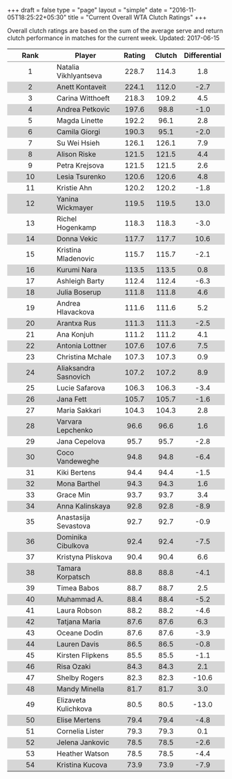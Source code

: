 +++
draft = false
type = "page" 
layout = "simple"
date = "2016-11-05T18:25:22+05:30"
title = "Current Overall WTA Clutch Ratings"
+++


Overall clutch ratings are based on the sum of the average serve and return clutch performance in matches for the current week. Updated: 2017-06-15


<table class='gmisc_table' style='border-collapse: collapse; margin-top: 1em; margin-bottom: 1em;' >
<thead>
<tr>
<th style='border-bottom: 1px solid grey; border-top: 2px solid grey; text-align: center;'>Rank</th>
<th style='border-bottom: 1px solid grey; border-top: 2px solid grey; text-align: center;'>Player</th>
<th style='border-bottom: 1px solid grey; border-top: 2px solid grey; text-align: center;'>Rating</th>
<th style='border-bottom: 1px solid grey; border-top: 2px solid grey; text-align: center;'>Clutch</th>
<th style='border-bottom: 1px solid grey; border-top: 2px solid grey; text-align: center;'>Differential</th>
</tr>
</thead>
<tbody>
<tr>
<td style='width:40%; text-align: center;'>1</td>
<td style='width:40%; text-align: left;'>Natalia Vikhlyantseva</td>
<td style='width:40%; text-align: center;'>228.7</td>
<td style='width:40%; text-align: center;'>114.3</td>
<td style='width:40%; text-align: center;'>1.8</td>
</tr>
<tr style='background-color: #d6d6d6;'>
<td style='width:40%; background-color: #d6d6d6; text-align: center;'>2</td>
<td style='width:40%; background-color: #d6d6d6; text-align: left;'>Anett Kontaveit</td>
<td style='width:40%; background-color: #d6d6d6; text-align: center;'>224.1</td>
<td style='width:40%; background-color: #d6d6d6; text-align: center;'>112.0</td>
<td style='width:40%; background-color: #d6d6d6; text-align: center;'>-2.7</td>
</tr>
<tr>
<td style='width:40%; text-align: center;'>3</td>
<td style='width:40%; text-align: left;'>Carina Witthoeft</td>
<td style='width:40%; text-align: center;'>218.3</td>
<td style='width:40%; text-align: center;'>109.2</td>
<td style='width:40%; text-align: center;'>4.5</td>
</tr>
<tr style='background-color: #d6d6d6;'>
<td style='width:40%; background-color: #d6d6d6; text-align: center;'>4</td>
<td style='width:40%; background-color: #d6d6d6; text-align: left;'>Andrea Petkovic</td>
<td style='width:40%; background-color: #d6d6d6; text-align: center;'>197.6</td>
<td style='width:40%; background-color: #d6d6d6; text-align: center;'>98.8</td>
<td style='width:40%; background-color: #d6d6d6; text-align: center;'>-1.0</td>
</tr>
<tr>
<td style='width:40%; text-align: center;'>5</td>
<td style='width:40%; text-align: left;'>Magda Linette</td>
<td style='width:40%; text-align: center;'>192.2</td>
<td style='width:40%; text-align: center;'>96.1</td>
<td style='width:40%; text-align: center;'>2.8</td>
</tr>
<tr style='background-color: #d6d6d6;'>
<td style='width:40%; background-color: #d6d6d6; text-align: center;'>6</td>
<td style='width:40%; background-color: #d6d6d6; text-align: left;'>Camila Giorgi</td>
<td style='width:40%; background-color: #d6d6d6; text-align: center;'>190.3</td>
<td style='width:40%; background-color: #d6d6d6; text-align: center;'>95.1</td>
<td style='width:40%; background-color: #d6d6d6; text-align: center;'>-2.0</td>
</tr>
<tr>
<td style='width:40%; text-align: center;'>7</td>
<td style='width:40%; text-align: left;'>Su Wei Hsieh</td>
<td style='width:40%; text-align: center;'>126.1</td>
<td style='width:40%; text-align: center;'>126.1</td>
<td style='width:40%; text-align: center;'>7.9</td>
</tr>
<tr style='background-color: #d6d6d6;'>
<td style='width:40%; background-color: #d6d6d6; text-align: center;'>8</td>
<td style='width:40%; background-color: #d6d6d6; text-align: left;'>Alison Riske</td>
<td style='width:40%; background-color: #d6d6d6; text-align: center;'>121.5</td>
<td style='width:40%; background-color: #d6d6d6; text-align: center;'>121.5</td>
<td style='width:40%; background-color: #d6d6d6; text-align: center;'>4.4</td>
</tr>
<tr>
<td style='width:40%; text-align: center;'>9</td>
<td style='width:40%; text-align: left;'>Petra Krejsova</td>
<td style='width:40%; text-align: center;'>121.5</td>
<td style='width:40%; text-align: center;'>121.5</td>
<td style='width:40%; text-align: center;'>2.6</td>
</tr>
<tr style='background-color: #d6d6d6;'>
<td style='width:40%; background-color: #d6d6d6; text-align: center;'>10</td>
<td style='width:40%; background-color: #d6d6d6; text-align: left;'>Lesia Tsurenko</td>
<td style='width:40%; background-color: #d6d6d6; text-align: center;'>120.6</td>
<td style='width:40%; background-color: #d6d6d6; text-align: center;'>120.6</td>
<td style='width:40%; background-color: #d6d6d6; text-align: center;'>4.8</td>
</tr>
<tr>
<td style='width:40%; text-align: center;'>11</td>
<td style='width:40%; text-align: left;'>Kristie Ahn</td>
<td style='width:40%; text-align: center;'>120.2</td>
<td style='width:40%; text-align: center;'>120.2</td>
<td style='width:40%; text-align: center;'>-1.8</td>
</tr>
<tr style='background-color: #d6d6d6;'>
<td style='width:40%; background-color: #d6d6d6; text-align: center;'>12</td>
<td style='width:40%; background-color: #d6d6d6; text-align: left;'>Yanina Wickmayer</td>
<td style='width:40%; background-color: #d6d6d6; text-align: center;'>119.5</td>
<td style='width:40%; background-color: #d6d6d6; text-align: center;'>119.5</td>
<td style='width:40%; background-color: #d6d6d6; text-align: center;'>13.0</td>
</tr>
<tr>
<td style='width:40%; text-align: center;'>13</td>
<td style='width:40%; text-align: left;'>Richel Hogenkamp</td>
<td style='width:40%; text-align: center;'>118.3</td>
<td style='width:40%; text-align: center;'>118.3</td>
<td style='width:40%; text-align: center;'>-3.0</td>
</tr>
<tr style='background-color: #d6d6d6;'>
<td style='width:40%; background-color: #d6d6d6; text-align: center;'>14</td>
<td style='width:40%; background-color: #d6d6d6; text-align: left;'>Donna Vekic</td>
<td style='width:40%; background-color: #d6d6d6; text-align: center;'>117.7</td>
<td style='width:40%; background-color: #d6d6d6; text-align: center;'>117.7</td>
<td style='width:40%; background-color: #d6d6d6; text-align: center;'>10.6</td>
</tr>
<tr>
<td style='width:40%; text-align: center;'>15</td>
<td style='width:40%; text-align: left;'>Kristina Mladenovic</td>
<td style='width:40%; text-align: center;'>115.7</td>
<td style='width:40%; text-align: center;'>115.7</td>
<td style='width:40%; text-align: center;'>-2.1</td>
</tr>
<tr style='background-color: #d6d6d6;'>
<td style='width:40%; background-color: #d6d6d6; text-align: center;'>16</td>
<td style='width:40%; background-color: #d6d6d6; text-align: left;'>Kurumi Nara</td>
<td style='width:40%; background-color: #d6d6d6; text-align: center;'>113.5</td>
<td style='width:40%; background-color: #d6d6d6; text-align: center;'>113.5</td>
<td style='width:40%; background-color: #d6d6d6; text-align: center;'>0.8</td>
</tr>
<tr>
<td style='width:40%; text-align: center;'>17</td>
<td style='width:40%; text-align: left;'>Ashleigh Barty</td>
<td style='width:40%; text-align: center;'>112.4</td>
<td style='width:40%; text-align: center;'>112.4</td>
<td style='width:40%; text-align: center;'>-6.3</td>
</tr>
<tr style='background-color: #d6d6d6;'>
<td style='width:40%; background-color: #d6d6d6; text-align: center;'>18</td>
<td style='width:40%; background-color: #d6d6d6; text-align: left;'>Julia Boserup</td>
<td style='width:40%; background-color: #d6d6d6; text-align: center;'>111.8</td>
<td style='width:40%; background-color: #d6d6d6; text-align: center;'>111.8</td>
<td style='width:40%; background-color: #d6d6d6; text-align: center;'>4.6</td>
</tr>
<tr>
<td style='width:40%; text-align: center;'>19</td>
<td style='width:40%; text-align: left;'>Andrea Hlavackova</td>
<td style='width:40%; text-align: center;'>111.6</td>
<td style='width:40%; text-align: center;'>111.6</td>
<td style='width:40%; text-align: center;'>5.2</td>
</tr>
<tr style='background-color: #d6d6d6;'>
<td style='width:40%; background-color: #d6d6d6; text-align: center;'>20</td>
<td style='width:40%; background-color: #d6d6d6; text-align: left;'>Arantxa Rus</td>
<td style='width:40%; background-color: #d6d6d6; text-align: center;'>111.3</td>
<td style='width:40%; background-color: #d6d6d6; text-align: center;'>111.3</td>
<td style='width:40%; background-color: #d6d6d6; text-align: center;'>-2.5</td>
</tr>
<tr>
<td style='width:40%; text-align: center;'>21</td>
<td style='width:40%; text-align: left;'>Ana Konjuh</td>
<td style='width:40%; text-align: center;'>111.2</td>
<td style='width:40%; text-align: center;'>111.2</td>
<td style='width:40%; text-align: center;'>4.1</td>
</tr>
<tr style='background-color: #d6d6d6;'>
<td style='width:40%; background-color: #d6d6d6; text-align: center;'>22</td>
<td style='width:40%; background-color: #d6d6d6; text-align: left;'>Antonia Lottner</td>
<td style='width:40%; background-color: #d6d6d6; text-align: center;'>107.6</td>
<td style='width:40%; background-color: #d6d6d6; text-align: center;'>107.6</td>
<td style='width:40%; background-color: #d6d6d6; text-align: center;'>7.5</td>
</tr>
<tr>
<td style='width:40%; text-align: center;'>23</td>
<td style='width:40%; text-align: left;'>Christina Mchale</td>
<td style='width:40%; text-align: center;'>107.3</td>
<td style='width:40%; text-align: center;'>107.3</td>
<td style='width:40%; text-align: center;'>0.9</td>
</tr>
<tr style='background-color: #d6d6d6;'>
<td style='width:40%; background-color: #d6d6d6; text-align: center;'>24</td>
<td style='width:40%; background-color: #d6d6d6; text-align: left;'>Aliaksandra Sasnovich</td>
<td style='width:40%; background-color: #d6d6d6; text-align: center;'>107.2</td>
<td style='width:40%; background-color: #d6d6d6; text-align: center;'>107.2</td>
<td style='width:40%; background-color: #d6d6d6; text-align: center;'>8.9</td>
</tr>
<tr>
<td style='width:40%; text-align: center;'>25</td>
<td style='width:40%; text-align: left;'>Lucie Safarova</td>
<td style='width:40%; text-align: center;'>106.3</td>
<td style='width:40%; text-align: center;'>106.3</td>
<td style='width:40%; text-align: center;'>-3.4</td>
</tr>
<tr style='background-color: #d6d6d6;'>
<td style='width:40%; background-color: #d6d6d6; text-align: center;'>26</td>
<td style='width:40%; background-color: #d6d6d6; text-align: left;'>Jana Fett</td>
<td style='width:40%; background-color: #d6d6d6; text-align: center;'>105.7</td>
<td style='width:40%; background-color: #d6d6d6; text-align: center;'>105.7</td>
<td style='width:40%; background-color: #d6d6d6; text-align: center;'>-1.6</td>
</tr>
<tr>
<td style='width:40%; text-align: center;'>27</td>
<td style='width:40%; text-align: left;'>Maria Sakkari</td>
<td style='width:40%; text-align: center;'>104.3</td>
<td style='width:40%; text-align: center;'>104.3</td>
<td style='width:40%; text-align: center;'>2.8</td>
</tr>
<tr style='background-color: #d6d6d6;'>
<td style='width:40%; background-color: #d6d6d6; text-align: center;'>28</td>
<td style='width:40%; background-color: #d6d6d6; text-align: left;'>Varvara Lepchenko</td>
<td style='width:40%; background-color: #d6d6d6; text-align: center;'>96.6</td>
<td style='width:40%; background-color: #d6d6d6; text-align: center;'>96.6</td>
<td style='width:40%; background-color: #d6d6d6; text-align: center;'>1.6</td>
</tr>
<tr>
<td style='width:40%; text-align: center;'>29</td>
<td style='width:40%; text-align: left;'>Jana Cepelova</td>
<td style='width:40%; text-align: center;'>95.7</td>
<td style='width:40%; text-align: center;'>95.7</td>
<td style='width:40%; text-align: center;'>-2.8</td>
</tr>
<tr style='background-color: #d6d6d6;'>
<td style='width:40%; background-color: #d6d6d6; text-align: center;'>30</td>
<td style='width:40%; background-color: #d6d6d6; text-align: left;'>Coco Vandeweghe</td>
<td style='width:40%; background-color: #d6d6d6; text-align: center;'>94.8</td>
<td style='width:40%; background-color: #d6d6d6; text-align: center;'>94.8</td>
<td style='width:40%; background-color: #d6d6d6; text-align: center;'>-6.4</td>
</tr>
<tr>
<td style='width:40%; text-align: center;'>31</td>
<td style='width:40%; text-align: left;'>Kiki Bertens</td>
<td style='width:40%; text-align: center;'>94.4</td>
<td style='width:40%; text-align: center;'>94.4</td>
<td style='width:40%; text-align: center;'>-1.5</td>
</tr>
<tr style='background-color: #d6d6d6;'>
<td style='width:40%; background-color: #d6d6d6; text-align: center;'>32</td>
<td style='width:40%; background-color: #d6d6d6; text-align: left;'>Mona Barthel</td>
<td style='width:40%; background-color: #d6d6d6; text-align: center;'>94.3</td>
<td style='width:40%; background-color: #d6d6d6; text-align: center;'>94.3</td>
<td style='width:40%; background-color: #d6d6d6; text-align: center;'>1.6</td>
</tr>
<tr>
<td style='width:40%; text-align: center;'>33</td>
<td style='width:40%; text-align: left;'>Grace Min</td>
<td style='width:40%; text-align: center;'>93.7</td>
<td style='width:40%; text-align: center;'>93.7</td>
<td style='width:40%; text-align: center;'>3.4</td>
</tr>
<tr style='background-color: #d6d6d6;'>
<td style='width:40%; background-color: #d6d6d6; text-align: center;'>34</td>
<td style='width:40%; background-color: #d6d6d6; text-align: left;'>Anna Kalinskaya</td>
<td style='width:40%; background-color: #d6d6d6; text-align: center;'>92.8</td>
<td style='width:40%; background-color: #d6d6d6; text-align: center;'>92.8</td>
<td style='width:40%; background-color: #d6d6d6; text-align: center;'>-8.9</td>
</tr>
<tr>
<td style='width:40%; text-align: center;'>35</td>
<td style='width:40%; text-align: left;'>Anastasija Sevastova</td>
<td style='width:40%; text-align: center;'>92.7</td>
<td style='width:40%; text-align: center;'>92.7</td>
<td style='width:40%; text-align: center;'>-0.9</td>
</tr>
<tr style='background-color: #d6d6d6;'>
<td style='width:40%; background-color: #d6d6d6; text-align: center;'>36</td>
<td style='width:40%; background-color: #d6d6d6; text-align: left;'>Dominika Cibulkova</td>
<td style='width:40%; background-color: #d6d6d6; text-align: center;'>92.4</td>
<td style='width:40%; background-color: #d6d6d6; text-align: center;'>92.4</td>
<td style='width:40%; background-color: #d6d6d6; text-align: center;'>-7.5</td>
</tr>
<tr>
<td style='width:40%; text-align: center;'>37</td>
<td style='width:40%; text-align: left;'>Kristyna Pliskova</td>
<td style='width:40%; text-align: center;'>90.4</td>
<td style='width:40%; text-align: center;'>90.4</td>
<td style='width:40%; text-align: center;'>6.6</td>
</tr>
<tr style='background-color: #d6d6d6;'>
<td style='width:40%; background-color: #d6d6d6; text-align: center;'>38</td>
<td style='width:40%; background-color: #d6d6d6; text-align: left;'>Tamara Korpatsch</td>
<td style='width:40%; background-color: #d6d6d6; text-align: center;'>88.8</td>
<td style='width:40%; background-color: #d6d6d6; text-align: center;'>88.8</td>
<td style='width:40%; background-color: #d6d6d6; text-align: center;'>-4.1</td>
</tr>
<tr>
<td style='width:40%; text-align: center;'>39</td>
<td style='width:40%; text-align: left;'>Timea Babos</td>
<td style='width:40%; text-align: center;'>88.7</td>
<td style='width:40%; text-align: center;'>88.7</td>
<td style='width:40%; text-align: center;'>2.5</td>
</tr>
<tr style='background-color: #d6d6d6;'>
<td style='width:40%; background-color: #d6d6d6; text-align: center;'>40</td>
<td style='width:40%; background-color: #d6d6d6; text-align: left;'>Muhammad A.</td>
<td style='width:40%; background-color: #d6d6d6; text-align: center;'>88.4</td>
<td style='width:40%; background-color: #d6d6d6; text-align: center;'>88.4</td>
<td style='width:40%; background-color: #d6d6d6; text-align: center;'>-5.2</td>
</tr>
<tr>
<td style='width:40%; text-align: center;'>41</td>
<td style='width:40%; text-align: left;'>Laura Robson</td>
<td style='width:40%; text-align: center;'>88.2</td>
<td style='width:40%; text-align: center;'>88.2</td>
<td style='width:40%; text-align: center;'>-4.6</td>
</tr>
<tr style='background-color: #d6d6d6;'>
<td style='width:40%; background-color: #d6d6d6; text-align: center;'>42</td>
<td style='width:40%; background-color: #d6d6d6; text-align: left;'>Tatjana Maria</td>
<td style='width:40%; background-color: #d6d6d6; text-align: center;'>87.6</td>
<td style='width:40%; background-color: #d6d6d6; text-align: center;'>87.6</td>
<td style='width:40%; background-color: #d6d6d6; text-align: center;'>6.3</td>
</tr>
<tr>
<td style='width:40%; text-align: center;'>43</td>
<td style='width:40%; text-align: left;'>Oceane Dodin</td>
<td style='width:40%; text-align: center;'>87.6</td>
<td style='width:40%; text-align: center;'>87.6</td>
<td style='width:40%; text-align: center;'>-3.9</td>
</tr>
<tr style='background-color: #d6d6d6;'>
<td style='width:40%; background-color: #d6d6d6; text-align: center;'>44</td>
<td style='width:40%; background-color: #d6d6d6; text-align: left;'>Lauren Davis</td>
<td style='width:40%; background-color: #d6d6d6; text-align: center;'>86.5</td>
<td style='width:40%; background-color: #d6d6d6; text-align: center;'>86.5</td>
<td style='width:40%; background-color: #d6d6d6; text-align: center;'>-0.8</td>
</tr>
<tr>
<td style='width:40%; text-align: center;'>45</td>
<td style='width:40%; text-align: left;'>Kirsten Flipkens</td>
<td style='width:40%; text-align: center;'>85.5</td>
<td style='width:40%; text-align: center;'>85.5</td>
<td style='width:40%; text-align: center;'>-1.1</td>
</tr>
<tr style='background-color: #d6d6d6;'>
<td style='width:40%; background-color: #d6d6d6; text-align: center;'>46</td>
<td style='width:40%; background-color: #d6d6d6; text-align: left;'>Risa Ozaki</td>
<td style='width:40%; background-color: #d6d6d6; text-align: center;'>84.3</td>
<td style='width:40%; background-color: #d6d6d6; text-align: center;'>84.3</td>
<td style='width:40%; background-color: #d6d6d6; text-align: center;'>2.1</td>
</tr>
<tr>
<td style='width:40%; text-align: center;'>47</td>
<td style='width:40%; text-align: left;'>Shelby Rogers</td>
<td style='width:40%; text-align: center;'>82.3</td>
<td style='width:40%; text-align: center;'>82.3</td>
<td style='width:40%; text-align: center;'>-10.6</td>
</tr>
<tr style='background-color: #d6d6d6;'>
<td style='width:40%; background-color: #d6d6d6; text-align: center;'>48</td>
<td style='width:40%; background-color: #d6d6d6; text-align: left;'>Mandy Minella</td>
<td style='width:40%; background-color: #d6d6d6; text-align: center;'>81.7</td>
<td style='width:40%; background-color: #d6d6d6; text-align: center;'>81.7</td>
<td style='width:40%; background-color: #d6d6d6; text-align: center;'>3.0</td>
</tr>
<tr>
<td style='width:40%; text-align: center;'>49</td>
<td style='width:40%; text-align: left;'>Elizaveta Kulichkova</td>
<td style='width:40%; text-align: center;'>80.5</td>
<td style='width:40%; text-align: center;'>80.5</td>
<td style='width:40%; text-align: center;'>-13.0</td>
</tr>
<tr style='background-color: #d6d6d6;'>
<td style='width:40%; background-color: #d6d6d6; text-align: center;'>50</td>
<td style='width:40%; background-color: #d6d6d6; text-align: left;'>Elise Mertens</td>
<td style='width:40%; background-color: #d6d6d6; text-align: center;'>79.4</td>
<td style='width:40%; background-color: #d6d6d6; text-align: center;'>79.4</td>
<td style='width:40%; background-color: #d6d6d6; text-align: center;'>-4.8</td>
</tr>
<tr>
<td style='width:40%; text-align: center;'>51</td>
<td style='width:40%; text-align: left;'>Cornelia Lister</td>
<td style='width:40%; text-align: center;'>79.3</td>
<td style='width:40%; text-align: center;'>79.3</td>
<td style='width:40%; text-align: center;'>0.1</td>
</tr>
<tr style='background-color: #d6d6d6;'>
<td style='width:40%; background-color: #d6d6d6; text-align: center;'>52</td>
<td style='width:40%; background-color: #d6d6d6; text-align: left;'>Jelena Jankovic</td>
<td style='width:40%; background-color: #d6d6d6; text-align: center;'>78.5</td>
<td style='width:40%; background-color: #d6d6d6; text-align: center;'>78.5</td>
<td style='width:40%; background-color: #d6d6d6; text-align: center;'>-2.6</td>
</tr>
<tr>
<td style='width:40%; text-align: center;'>53</td>
<td style='width:40%; text-align: left;'>Heather Watson</td>
<td style='width:40%; text-align: center;'>78.5</td>
<td style='width:40%; text-align: center;'>78.5</td>
<td style='width:40%; text-align: center;'>-4.4</td>
</tr>
<tr style='background-color: #d6d6d6;'>
<td style='width:40%; background-color: #d6d6d6; border-bottom: 2px solid grey; text-align: center;'>54</td>
<td style='width:40%; background-color: #d6d6d6; border-bottom: 2px solid grey; text-align: left;'>Kristina Kucova</td>
<td style='width:40%; background-color: #d6d6d6; border-bottom: 2px solid grey; text-align: center;'>73.9</td>
<td style='width:40%; background-color: #d6d6d6; border-bottom: 2px solid grey; text-align: center;'>73.9</td>
<td style='width:40%; background-color: #d6d6d6; border-bottom: 2px solid grey; text-align: center;'>-7.9</td>
</tr>
</tbody>
</table>
